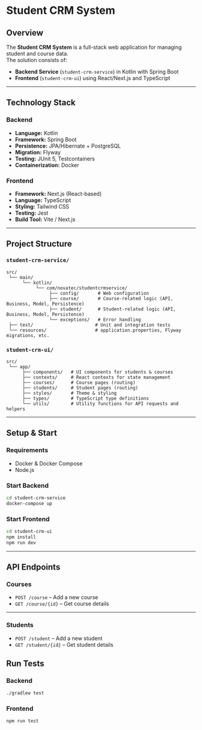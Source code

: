 # Student CRM System

## Overview
The **Student CRM System** is a full-stack web application for managing student and course data.  
The solution consists of:
- **Backend Service** (`student-crm-service`) in Kotlin with Spring Boot
- **Frontend** (`student-crm-ui`) using React/Next.js and TypeScript

---

## Technology Stack

### Backend
- **Language:** Kotlin
- **Framework:** Spring Boot
- **Persistence:** JPA/Hibernate + PostgreSQL
- **Migration:** Flyway
- **Testing:** JUnit 5, Testcontainers
- **Containerization:** Docker

### Frontend
- **Framework:** Next.js (React-based)
- **Language:** TypeScript
- **Styling:** Tailwind CSS
- **Testing:** Jest
- **Build Tool:** Vite / Next.js

---

## Project Structure

### `student-crm-service/`
```
src/
 └── main/
      └── kotlin/
           └── com/novatec/studentcrmservice/
                ├── config/       # Web configuration
                ├── course/       # Course-related logic (API, Business, Model, Persistence)
                ├── student/      # Student-related logic (API, Business, Model, Persistence)
                └── exceptions/   # Error handling
 ├── test/                       # Unit and integration tests
 └── resources/                  # application.properties, Flyway migrations, etc.
```

### `student-crm-ui/`
```
src/
 └── app/
      ├── components/   # UI components for students & courses
      ├── contexts/     # React contexts for state management
      ├── courses/      # Course pages (routing)
      ├── students/     # Student pages (routing)
      ├── styles/       # Theme & styling
      ├── types/        # TypeScript type definitions
      └── utils/        # Utility functions for API requests and helpers
```

---

## Setup & Start

### Requirements
- Docker & Docker Compose
- Node.js

### Start Backend
```bash
cd student-crm-service
docker-compose up
```

### Start Frontend
```bash
cd student-crm-ui
npm install
npm run dev
```

---

## API Endpoints

### Courses
- `POST /course` – Add a new course
- `GET /course/{id}` – Get course details

---

### Students
- `POST /student` – Add a new student
- `GET /student/{id}` – Get student details



## Run Tests

### Backend
```bash
./gradlew test
```

### Frontend
```bash
npm run test
```
